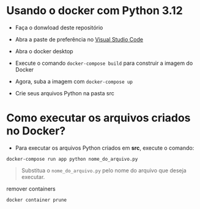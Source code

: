 # Usando o docker com Python 3.12

- Faça o donwload deste repositório

- Abra a paste de preferência no [Visual Studio Code](https://code.visualstudio.com/)

- Abra o docker desktop

- Execute o comando `docker-compose build` para construir a imagem do Docker

- Agora, suba a imagem com `docker-compose up`

- Crie seus arquivos Python na pasta src

# Como executar os arquivos criados no Docker?

- Para executar os arquivos Python criados em **src**, execute o comando:

```
docker-compose run app python nome_do_arquivo.py
```

> Substitua o `nome_do_arquivo.py` pelo nome do arquivo que deseja executar.

remover containers
```	
docker container prune 
```	
